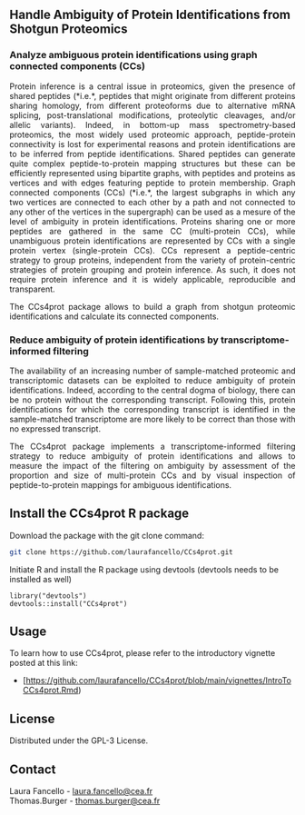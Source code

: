 ## Handle Ambiguity of Protein Identifications from Shotgun Proteomics  

### Analyze ambiguous protein identifications using graph connected components (CCs) #
<div style="text-align: justify"> 
Protein inference is a central issue in proteomics, given the presence of shared peptides (*i.e.*, peptides that might originate from different proteins sharing homology, from different proteoforms due to alternative mRNA splicing, post-translational modifications, proteolytic cleavages, and/or allelic variants). Indeed, in bottom-up mass spectrometry-based proteomics, the most widely used proteomic approach, peptide-protein connectivity is lost for experimental reasons and protein identifications are to be inferred from peptide identifications. Shared peptides can generate quite complex peptide-to-protein mapping structures but these can be efficiently represented using bipartite graphs, with peptides
and proteins as vertices and with edges featuring peptide to protein membership.
Graph connected components (CCs) (*i.e.*, the largest subgraphs in which any two vertices are connected to each other by a path and not connected to any other of the vertices in the supergraph) can be used as a mesure of the level of ambiguity in protein identifications.  Proteins sharing one or more peptides are gathered in the same CC (multi-protein CCs), while unambiguous protein identifications are represented by CCs with a single protein vertex (single-protein CCs).
CCs represent a peptide-centric strategy to group proteins, independent from the variety of protein-centric strategies of protein
grouping and protein inference.  As such, it does not require protein inference and it is widely applicable, reproducible and transparent.  

The CCs4prot package allows to build a graph from shotgun proteomic identifications and calculate its connected components.  
 </div>

### Reduce ambiguity of protein identifications by transcriptome-informed filtering #
<div style="text-align: justify"> 
  The availability of an increasing number of sample-matched proteomic and transcriptomic datasets can be exploited to reduce ambiguity of protein identifications. 
Indeed, according to the central dogma of biology, there can be no protein without the corresponding transcript. Following this, protein identifications
for which the corresponding transcript is identified in the sample-matched transcriptome are more likely to be correct than those with no 
expressed transcript.  

The CCs4prot package implements a transcriptome-informed filtering strategy to reduce ambiguity of protein identifications and allows to measure the impact of the filtering on ambiguity by assessment of the proportion and size of multi-protein CCs and by visual inspection of peptide-to-protein mappings for ambiguous identifications.  
</div>
  
  
## Install the CCs4prot R package

Download the package with the git clone command:

```bash
git clone https://github.com/laurafancello/CCs4prot.git
```

Initiate R and install the R package using devtools (devtools needs to be installed as well)

```{r}
library("devtools")
devtools::install("CCs4prot")
```


## Usage

To learn how to use CCs4prot, please refer to the introductory vignette posted at this link: 

* [https://github.com/laurafancello/CCs4prot/blob/main/vignettes/IntroToCCs4prot.Rmd)

  
  
## License

Distributed under the GPL-3 License. 


## Contact

Laura Fancello - laura.fancello@cea.fr  
Thomas.Burger - thomas.burger@cea.fr

